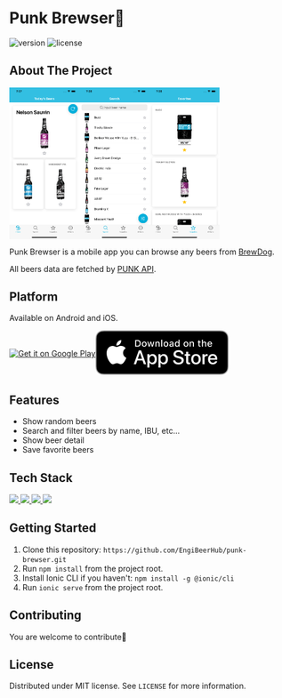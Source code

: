 # Punk Brewser🍺

![version](https://img.shields.io/badge/version-1.0.2-blue)
![license](https://img.shields.io/badge/license-MIT-green)

## About The Project

<div style="display: flex">
<img src="./resources/screenshots/home.png" width="25%">
<img src="./resources/screenshots/search.png" width="25%">
<img src="./resources/screenshots/favorites.png" width="25%">
</div>

Punk Brewser is a mobile app you can browse any beers from [BrewDog](https://brewdog.com).

All beers data are fetched by [PUNK API](https://punkapi.com/documentation/v2).

## Platform

Available on Android and iOS.

<div style="display: flex; align-items: center">
<a href='https://play.google.com/store/apps/details?id=io.ionic.punkbrewser&pcampaignid=pcampaignidMKT-Other-global-all-co-prtnr-py-PartBadge-Mar2515-1'>
  <img alt='Get it on Google Play' src='https://play.google.com/intl/ja/badges/static/images/badges/en_badge_web_generic.png' height="55"/>
</a>
<a href="https://apps.apple.com/us/app/punk-brewser/id6475082243">
<img alt="Download on the App Store" src="./resources/Download_on_the_App_Store_Badge_US-UK_RGB_blk_092917.svg" />
</a>
</div>

## Features

- Show random beers
- Search and filter beers by name, IBU, etc...
- Show beer detail
- Save favorite beers

## Tech Stack

<a href="https://ionicframework.com/">
  <img src="https://img.shields.io/badge/-Ionic-white.svg?logo=Ionic&logoColor=#3880FF">
</a>
<a href="https://capacitorjs.com/">
  <img src="https://img.shields.io/badge/-Capacitor-white.svg?logo=Capacitor&logoColor=#119EFF">
</a>
<a href="https://angular.io/">
<img src="https://img.shields.io/badge/-Angular-DD0031.svg?logo=Angular&logoColor=#0F0F11">
</a>
<a href="https://www.typescriptlang.org/">
<img src="https://img.shields.io/badge/-TypeScript-white.svg?logo=TypeScript&logoColor=#3178C6">
</a>

## Getting Started

1. Clone this repository: `https://github.com/EngiBeerHub/punk-brewser.git`
2. Run `npm install` from the project root.
3. Install Ionic CLI if you haven't: `npm install -g @ionic/cli`
4. Run `ionic serve` from the project root.

## Contributing

You are welcome to contribute🎉

## License

Distributed under MIT license. See `LICENSE` for more information.
